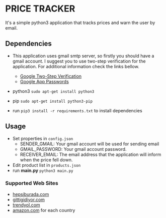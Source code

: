 # PRICE TRACKER
It's a simple python3 application that tracks prices and warn the user by email.

## Dependencies
- This application uses gmail smtp server, so firstly you should have a gmail account.
I suggest you to use two-step verification for the application. For additional information check the links bellow.

    - [Google Two-Step Verification](https://www.google.com/landing/2step/)
    - [Google App Passwords](https://myaccount.google.com/apppasswords)
- python3 `sudo apt-get install python3`
- pip  `sudo apt-get install python3-pip`
- run `pip3 install -r requirements.txt` to install dependencies
## Usage
- Set properties in `config.json`
    - SENDER_GMAIL: Your gmail account will be used for sending email
    - GMAIL_PASSWORD: Your gmail account password.
    - RECEIVER_EMAIL: The email address that the application will inform when the price fell down.
- Edit product list in `products.json`
- run **main.py** `python3 main.py`

### Supported Web Sites
- [hepsiburada.com](https://www.hepsiburada.com/)
- [gittigidiyor.com](https://www.gittigidiyor.com/)
- [trendyol.com](https://www.trendyol.com/)
- [amazon.com](https://www.amazon.com/) for each country
